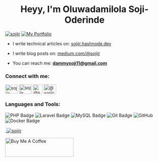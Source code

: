 <h1 align="center">Heyy, I'm Oluwadamilola Soji-Oderinde</h1>

<p align="left"> 
  <a href="https://twitter.com/sojijr" target="_blank"><img src="https://img.shields.io/twitter/follow/sojijr?logo=twitter&style=for-the-badge" alt="sojijr" /></a> 
  <a href="https://sojijr.me" target="_blank"><img src="https://img.shields.io/badge/my_portfolio-000?style=for-the-badge&logo=ko-fi&logoColor=white" alt="My Portfolio"/></a>
</p>

- I write technical articles on: [sojijr.hashnode.dev](https://sojijr.hashnode.dev)
- I write blog posts on: [medium.com/@sojijr](https://medium.com/@sojijr) 

- You can reach me: **dammysoji11@gmail.com**

<h3 align="left">Connect with me:</h3>
<p align="left">
<a href="https://twitter.com/sojijr" target="blank"><img align="center" src="https://raw.githubusercontent.com/sojijr/portfolio/bf230724258eb19ffe3ca311935f2f8f3b5ce140/public/images/x.svg" alt="sojijr" height="28" width="40" /></a>
<a href="https://linkedin.com/in/sojijr" target="blank"><img align="center" src="https://raw.githubusercontent.com/rahuldkjain/github-profile-readme-generator/master/src/images/icons/Social/linked-in-alt.svg" alt="sojijr" height="30" width="40" /></a>
<a href="https://sojijr.hashnode.dev" target="blank"><img align="center" src="https://user-images.githubusercontent.com/44672399/129309851-c9312414-0e90-48ba-9017-8323c6ca6dd3.png" alt="@sojijr" width="30" /></a>
<a href="https://medium.com/@sojijr" target="blank"><img align="center" src="https://www.iconfinder.com/icons/7079375/download/svg/4096" alt="@sojijr" height="30" width="40" /></a>
</p>

<h3 align="left">Languages and Tools:</h3>
<p align="left">
<img src="https://img.shields.io/badge/PHP-%23777BB4.svg?&style=for-the-badge&logo=php&logoColor=white" alt="PHP Badge">

<img src="https://img.shields.io/badge/Laravel-%23FF2D20.svg?&style=for-the-badge&logo=laravel&logoColor=white" alt="Laravel Badge">

<img src="https://img.shields.io/badge/MySQL-%2300f.svg?&style=for-the-badge&logo=mysql&logoColor=white&color=4479A1" alt="MySQL Badge">

<img src="https://img.shields.io/badge/Git-%23F05032.svg?&style=for-the-badge&logo=git&logoColor=white" alt="Git Badge">

<img src="https://img.shields.io/badge/GitHub-%23121011.svg?&style=for-the-badge&logo=github&logoColor=white" alt="GitHub">

<img src="https://img.shields.io/badge/Docker-%230db7ed.svg?&style=for-the-badge&logo=docker&logoColor=white" alt="Docker Badge">
</p>

<p>
  <a href="https://www.github.com/sojijr">
  &nbsp;<img align="center" src="https://github-readme-stats.vercel.app/api?username=sojijr&theme=react&show_icons=true&locale=en" alt="sojijr"/>
  </a>
</p>

<a href="https://www.buymeacoffee.com/sojijr" target="_blank"><img src="https://cdn.buymeacoffee.com/buttons/v2/default-yellow.png" alt="Buy Me A Coffee" style="height: 60px !important;width: 217px !important;" ></a>
